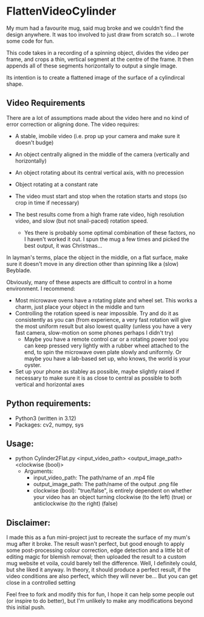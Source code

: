 # FlattenVideoCylinder

My mum had a favourite mug, said mug broke and we couldn't find the design anywhere. It was too involved to just draw from scratch so... I wrote some code for fun.

This code takes in a recording of a spinning object, divides the video per frame, and crops a thin, vertical segment at the centre of the frame. 
It then appends all of these segments horizontally to output a single image.

Its intention is to create a flattened image of the surface of a cylindircal shape.

## Video Requirements
There are a lot of assumptions made about the video here and no kind of error correction or aligning done.
The video requires:
- A stable, imobile video (i.e. prop up your camera and make sure it doesn't budge)
- An object centrally aligned in the middle of the camera (vertically and horizontally)
- An object rotating about its central vertical axis, with no precession
- Object rotating at a constant rate
- The video must start and stop when the rotation starts and stops (so crop in time if necessary)

- The best results come from a high frame rate video, high resolution video, and slow (but not snail-paced) rotation speed.
  - Yes there is probably some optimal combination of these factors, no I haven't worked it out. I spun the mug a few times and picked the best output, it was Christmas...
 
In layman's terms, place the object in the middle, on a flat surface, make sure it doesn't move in any direction other than spinning like a (slow) Beyblade.

Obviously, many of these aspects are difficult to control in a home environment. I recommend:
- Most microwave ovens have a rotating plate and wheel set. This works a charm, just place your object in the middle and turn
- Controlling the rotation speed is near impossible. Try and do it as consistently as you can (from experience, a very fast rotation will give the most uniform result but also lowest quality (unless you have a very fast camera, slow-motion on some phones perhaps I didn't try)
  - Maybe you have a remote control car or a rotating power tool you can keep pressed very lightly with a rubber wheel attached to the end, to spin the microwave oven plate slowly and uniformly. Or maybe you have a lab-based set up, who knows, the world is your oyster.
- Set up your phone as stabley as possible, maybe slightly raised if necessary to make sure it is as close to central as possible to both vertical and horizontal axes


## Python requirements:
- Python3 (written in 3.12)
- Packages: cv2, numpy, sys

## Usage:
- python Cylinder2Flat.py <input_video_path> <output_image_path> <clockwise (bool)>
  - Arguments:
    - input_video_path: The path/name of an .mp4 file
    - output_image_path: The path/name of the output .png file
    - clockwise (bool): "true/false", is entirely dependent on whether your video has an object turning clockwise (to the left) (true) or anticlockwise (to the right) (false)
   
## Disclaimer:
I made this as a fun mini-project just to recreate the surface of my mum's mug after it broke. The result wasn't perfect, but good enough to apply some post-processing colour correction, edge detection and a little bit of editing magic for blemish removal; then uploaded the result to a custom mug website et voila, could barely tell the difference. Well, I definitely could, but she liked it anyway.
In theory, it should produce a perfect result, if the video conditions are also perfect, which they will never be... But you can get close in a controlled setting

Feel free to fork and modify this for fun, I hope it can help some people out (or inspire to do better), but I'm unlikely to make any modifications beyond this initial push. 
